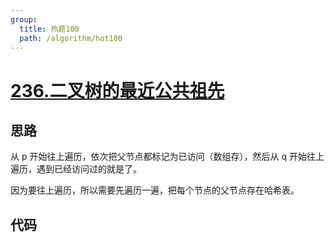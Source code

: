 ```yaml
---
group:
  title: 热题100
  path: /algorithm/hot100
---
```


# [236.二叉树的最近公共祖先](https://leetcode.cn/problems/lowest-common-ancestor-of-a-binary-tree/?favorite=2cktkvj)

## 思路

从 p 开始往上遍历，依次把父节点都标记为已访问（数组存），然后从 q 开始往上遍历，遇到已经访问过的就是了。

因为要往上遍历，所以需要先遍历一遍，把每个节点的父节点存在哈希表。

## 代码

<code src='./index.tsx'></code>
